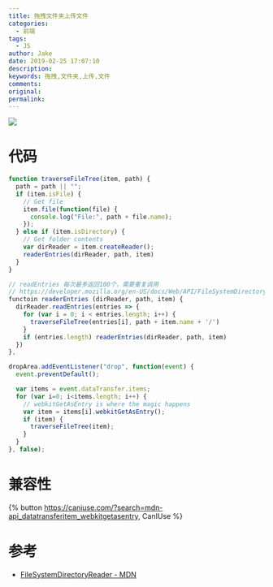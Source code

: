 ```yaml
---
title: 拖拽文件夹上传文件
categories:
  - 前端
tags:
  - JS
author: Jake
date: 2019-02-25 17:07:10
description:
keywords: 拖拽,文件夹,上传,文件
comments:
original:
permalink:
---
```


![](//blogimg.jakeyu.top/javascript-illustration.png)

<!-- more -->

# 代码

```js
function traverseFileTree(item, path) {
  path = path || "";
  if (item.isFile) {
    // Get file
    item.file(function(file) {
      console.log("File:", path + file.name);
    });
  } else if (item.isDirectory) {
    // Get folder contents
    var dirReader = item.createReader();
    readerEntries(dirReader, path, item)
  }
}

// readEntries 每次最多返回100个，需要重复调用
// https://developer.mozilla.org/en-US/docs/Web/API/FileSystemDirectoryReader/readEntries
functoin readerEntries (dirReader, path, item) {
  dirReader.readEntries(entries => {
    for (var i = 0; i < entries.length; i++) {
      traverseFileTree(entries[i], path + item.name + '/')
    }
    if (entries.length) readerEntries(dirReader, path, item)
  })
},

dropArea.addEventListener("drop", function(event) {
  event.preventDefault();

  var items = event.dataTransfer.items;
  for (var i=0; i<items.length; i++) {
    // webkitGetAsEntry is where the magic happens
    var item = items[i].webkitGetAsEntry();
    if (item) {
      traverseFileTree(item);
    }
  }
}, false);
```

# 兼容性

{% button https://caniuse.com/?search=mdn-api_datatransferitem_webkitgetasentry, CanIUse %}


# 参考

* [FileSystemDirectoryReader - MDN](https://developer.mozilla.org/en-US/docs/Web/API/FileSystemDirectoryReader/readEntries)